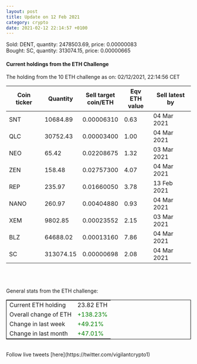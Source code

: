 ```yaml
---
layout: post
title: Update on 12 Feb 2021
category: crypto
date: 2021-02-12 22:14:57 +0100
---
```

<!-- Global site tag (gtag.js) - Google Analytics -->
<script async src="https://www.googletagmanager.com/gtag/js?id=UA-103831149-5"></script>
<script>
  window.dataLayer = window.dataLayer || [];
  function gtag(){dataLayer.push(arguments);}
  gtag('js', new Date());

  gtag('config', 'UA-103831149-5');
</script>
Sold: DENT, quantity:   2478503.69, price:   0.00000083<br>Bought: SC, quantity:    313074.15, price:   0.00000665<br>

#### Current holdings from the ETH Challenge

The holding from the 10 ETH challenge as on: 02/12/2021, 22:14:56 CET

|Coin ticker|Quantity|Sell target<br>coin/ETH|Eqv ETH<br>value|Sell latest by|
|-----------|--------|-----------|-----------|--------------|
SNT|10684.89|  0.00006310|0.63|04 Mar 2021|
QLC|30752.43|  0.00003400|1.00|04 Mar 2021|
NEO|65.42|  0.02208675|1.32|03 Mar 2021|
ZEN|158.48|  0.02757300|4.07|04 Mar 2021|
REP|235.97|  0.01660050|3.78|13 Feb 2021|
NANO|260.97|  0.00404880|0.93|04 Mar 2021|
XEM|9802.85|  0.00023552|2.15|03 Mar 2021|
BLZ|64688.02|  0.00013160|7.86|04 Mar 2021|
SC|313074.15|  0.00000698|2.08|04 Mar 2021|

<br>
<br>
<br>
General stats from the ETH challenge:

<table style="border:1px solid black;margin-left:auto;margin-right:auto;">
	<tbody>
	<tr>
		<td>Current ETH holding</td>
		<td>     23.82 ETH</td>
	</tr>
	<tr>
		<td>Overall change of ETH</td>
		<td><font color="green">+138.23%</font></td>
	</tr>
	<tr>
		<td>Change in last week</td>
		<td><font color="green">+49.21%</font></td>
	</tr>
	<tr>
		<td>Change in last month</td>
		<td><font color="green">+47.01%</font></td>
	</tr>
	</tbody>
</table>

<br>
Follow live tweets [here](https://twitter.com/vigilantcrypto1)
<br>
<br>